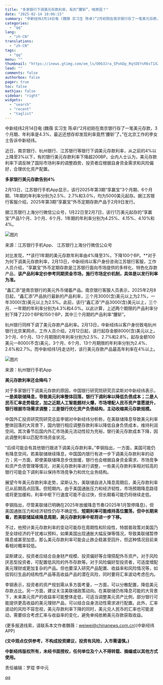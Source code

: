 ```yaml
---
title: "多家银行下调美元存款利率，有的“腰斩”，啥原因？"
date: "2025-02-14 10:06:15"
summary: "中新经纬2月14日电 (魏薇 实习生 陈卓)“2月初刚在南京银行存了一笔美元存款，3个月期、年利..."
categories:
  - "qq"
lang:
  - "zh-CN"
translations:
  - "zh-CN"
tags:
  - "qq"
menu: ""
thumbnail: "https://inews.gtimg.com/om_ls/O0b3Jra_SPxkDp_RqtDEYsR6sT1XZWlvVY1oWTgUoDFiEAA_640360/0"
lead: ""
comments: false
authorbox: false
pager: true
toc: false
mathjax: false
sidebar: "right"
widgets:
  - "search"
  - "recent"
  - "taglist"
---
```


中新经纬2月14日电 (魏薇 实习生 陈卓)“2月初刚在南京银行存了一笔美元存款，3个月期、年利率是4.3%，最近还想存却发现利率竟然‘腰斩’了。”在北京工作的李女士告诉中新经纬。

近日，南京银行、杭州银行、江苏银行等银行下调美元存款利率，从之前的4%以上降至3%以下，有的银行美元存款利率下降超200BP。业内人士认为，美元存款利率下调反映了国际市场利率的调整趋势，投资者应根据自身资金需求和风险偏好，合理优化资产配置。

**多家银行美元存款告别4%**

2月13日，江苏银行手机App显示，该行2025年第3期“享赢宝”3个月期、6个月期、1年期的年利率分别为2.5%、2.7%和3.0%，均为5000美元起存。据江苏银行客服介绍，2025年第3期“享赢宝”外币定期存款产品于2月9日发行。

据江苏银行上海分行微信公众号，1月22日至2月7日，该行1万美元起存的“享赢宝”产品1个月、3个月、6个月、1年期的年利率分别为4.25%、4.15%、4.10%和4%。

![图片](https://inews.gtimg.com/om_bt/OVQ5bQHkuj6vJTdPHCsOJquv-HxPLLrGC683kfHco5aDwAA/641)

来源：江苏银行手机App、 江苏银行上海分行微信公众号

对比发现，**该行1年期的美元存款年利率由4%降至3%，下降100个BP。**对于为何下调美元存款利率，2月13日，中新经纬以客户身份咨询江苏银行客服，工作人员介绍，“享赢宝”外币定期存款是江苏银行面向市场提供的多样化、特色化存款产品，**该产品利率定价参考同期资金市场，施行市场定价机制，具体是以发行利率为准。**

“鑫汇添”是南京银行的美元外币储蓄产品。南京银行客服人员表示，2025年2月8日起，“鑫汇添”产品执行最新的产品利率，三个月3000(含)美元以上为2.1%，一年3000(含)美元以上为2.5%。此前，该行“鑫汇添”产品3000(含)美元以上，三个月、一年期的年利率分别为4.3%和4.0%。以此计算，上述两个期限的产品利率分别下降了220个BP和150个BP，其中三个月期的产品利率“腰斩”。

杭州银行同样下调了美元存款产品利率。2月13日，中新经纬以客户身份致电杭州银行北京某网点，工作人员介绍，2月12日起，该行起存金额8000(含)美元以上，3个月、6个月、13个月期限的年利率分别为2.5%、2.7%和2.8%，起存金额100美元—8000(不含)美元，3个月、6个月、13个月期限的年利率分别为2.4%、2.6%和2.7%。而中新经纬1月走访时，该行美元存款产品最高年利率在4%以上。

![图片](https://inews.gtimg.com/om_bt/Oq-KiPzJW2F5av5SkgE960p-MywYqrZ1V1AJySS0Z6XlAAA/641)

来源：杭州银行手机App

**美元存款利率还会降吗？**

对于多家银行下调美元存款的原因，中国银行研究院研究员梁斯对中新经纬表示，**一是美联储降息，导致美元利率整体回落，银行下调利率以降低负债成本；二是人民币汇率走势稳定，加之近期人工智能题材火爆，市场增配人民币资产意愿提升，银行根据市场需求调整；三是银行优化资产负债结构，主动收缩美元存款规模。**

中国外汇投资研究院研究总监李钢对中新经纬分析称，在美联储降息导致美元利率整体回落的大背景下，国内银行相应调整存款利率以降低自身负债成本，维持利润空间。其次春节后国内外汇市场美元流动性较为充裕，银行美元存款成本下降，因此调整利率以匹配市场资金状况。

“后续可能会有其他银行跟进下调美元存款利率。”李钢指出，一方面，美国可能仍有降息空间，若美联储继续降息，中国国内银行有进一步下调美元存款利率的动力；另一方面，即使美联储降息步伐放缓，银行也会根据自身资金需求、市场竞争和资产负债管理等情况，对美元存款利率进行调整，一些美元存款利率相对较高的银行可能会下调利率以保持市场竞争力和优化业务结构。

展望今年美元存款利率走势，梁斯认为，美联储自进入降息周期后，美元存款利率已从前期高点回落。但短期内，由于美国通胀压力和经济韧性，市场预期降息路径或将更加缓和，利率中枢下行速度可能不会过快，但长期看可能仍将继续走低。

李钢指出，尽管美联储已明确在2025年放缓降息节奏(2025年1月暂停降息)，但美国通胀压力和经济韧性仍存不确定性。**短期利率可能维持高位震荡，但中长期来看，若美联储延续降息周期，美元存款利率中枢将进一步下移。**

不过，他预计美元存款利率的变动可能存在周期性和阶段性，特朗普政策对美国乃至全球经济的干扰难以预料，如果美国出现通胀大幅反弹等情况，导致美联储暂停降息或甚至加息，那么美元存款利率可能会止跌企稳甚至回升，但这种情况目前来看相对概率较低。

梁斯建议，投资者应结合自身财产规模、投资偏好等合理搭配外币资产。对于风险厌恶型投资者，可配置低风险的外币存款等。对于风险偏好型投资者，可适度增配美元理财或更加复杂的产品。但也要深入研究产品配置、收益率和风险情况等，如挂钩衍生品的结构性产品等高收益产品的潜在风险，同时要将汇率波动考虑在内。

李钢表示，投资者的资产规划需从多方面考量，一方面，可以分散配置，降低美元存款占比。另一方面，建议关注美联储政策动向。在美联储仍有降息可能的大背景下，未来美元资产的收益率可能整体走低，可适当调整美元资产比例，部分银行可能提供更高收益的美元理财产品，可以结合自身流动性需求进行配置。此外，汇率波动的风险不容忽视，美元存款利率下降的同时，美元兑人民币的汇率也可能波动，需要综合考虑汇率与收益率的变化，避免单纯依赖美元存款获取收益。

(更多报道线索，请联系本文作者魏薇：weiwei@chinanews.com.cn)(中新经纬APP)

**(文中观点仅供参考，不构成投资建议，投资有风险，入市需谨慎。)**

**中新经纬版权所有，未经书面授权，任何单位及个人不得转载、摘编或以其他方式使用。**

责任编辑：罗琨 李中元

[qq](https://new.qq.com/rain/a/20250214A02C7500)
